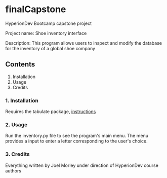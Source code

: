 # finalCapstone
HyperionDev Bootcamp capstone project

Project name: Shoe inventory interface

Description: This program allows users to inspect and modify the database for the inventory of a global shoe company

## Contents
1. Installation
1. Usage
1. Credits

### 1. Installation
Requires the tabulate package, [instructions](https://pypi.org/project/tabulate/)

### 2. Usage
Run the inventory.py file to see the program's main menu. The menu provides a input to enter a letter corresponding to the user's choice.

### 3. Credits
Everything written by Joel Morley under direction of HyperionDev course authors
